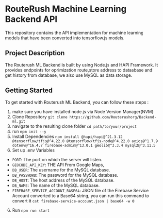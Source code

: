 # RouteRush Machine Learning Backend API

This repository contains the API implementation for machine learning models that have been converted into tensorflow.js models.

## Project Description

The Routerush ML Backend is built by using Node.js and HAPI Framework. It provides endpoints for oprimization route,store address to dataabase and get history from database, we also use MySQL as data storage.

## Getting Started

To get started with Routerush ML Backend, you can follow these steps :

1. make sure you have installed node.js via Node Version Manager(NVM)
2. Clone Repository `git clone https://github.com/Routerushorg/Backend-ml.git`
3. navigate to the resulting clone folder `cd path/to/your/project`
4. run `npm init --y`
5. Install Dependencies `npm install @hapi/hapi@^21.3.12 @tensorflow/tfjs@^4.22.0 @tensorflow/tfjs-node@^4.22.0 axios@^1.7.9 dotenv@^16.4.7 firebase-admin@^13.0.1 geolib@^3.3.4 mysql2@^3.11.5`
6. Set up .env Variables
- `PORT`: The port on which the server will listen.
- `GEOCODE_API_KEY`: THE API From Google Maps,
- `DB_USER`: The username for the MySQL database.
- `DB_PASSWORD`: The password for the MySQL database.
- `DB_HOST`: The host address of the MySQL database.
- `DB_NAME`: The name of the MySQL database.
- `FIREBASE_SERVICE_ACCOUNT_BASE64`: JSON file of the Firebase Service Account converted to a Base64 string, you can run this command to convert it `cat firebase-service-account.json | base64 -w 0`
6. Run `npm run start`
